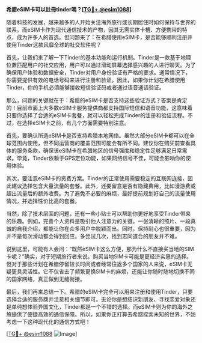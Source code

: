 **希腊eSIM卡可以註冊tinder嗎？[[TG💪+ @esim1088](https://t.me/s/esim1088)]**

随着科技的发展，越来越多的人开始关注海外旅行或长期居住时如何保持与世界的联系。而eSIM卡作为现代通信技术的产物，因其无需实体卡槽、方便携带的特点，成为许多人的首选。但问题来了：在希腊使用eSIM卡，是否能够顺利注册并使用Tinder这款风靡全球的社交软件呢？

首先，让我们来了解一下Tinder的基本功能和运行机制。Tinder是一款基于地理位置匹配用户的社交应用，用户可以通过滑动屏幕选择感兴趣的人进行聊天。为了确保用户体验和数据安全，Tinder对用户身份验证有严格的要求。通常情况下，你需要提供有效的电话号码来进行注册和验证。因此，如果你计划在希腊使用Tinder，你的手机必须能够接收短信验证码或者通过语音通话验证。

那么，问题的关键就在于：希腊的eSIM卡是否支持这些验证方式？答案是肯定的！目前市面上大多数eSIM卡服务提供商都支持国际短信和语音功能，这意味着只要你选择了合适的eSIM卡套餐，就可以轻松完成Tinder的注册和验证流程。不过，在选择eSIM卡之前，有几个方面需要特别注意。

首先，要确认所选eSIM卡是否支持希腊本地网络。虽然大部分eSIM卡都可以在全球范围内使用，但不同运营商的覆盖范围可能会有所不同。建议你在购买前查看具体的服务条款，确保该eSIM卡在希腊地区的信号强度和稳定性足够满足日常需求。毕竟，Tinder依赖于GPS定位功能，如果网络信号不佳，可能会影响你的使用体验。

其次，要注意eSIM卡的资费方案。Tinder的正常使用需要稳定的互联网连接，因此建议选择包含大量流量的套餐。此外，还要留意是否有隐藏费用，比如漫游费或超出流量后的额外收费。为了避免不必要的麻烦，最好提前规划好自己的流量使用情况，并选择性价比高的套餐。

当然，除了技术层面的问题，还有一些小贴士可以帮助你更好地享受Tinder带来的乐趣。例如，完善个人资料是吸引他人注意力的关键。一张清晰的照片、一段真诚的自我介绍，都能让你在众多用户中脱颖而出。同时，保持耐心也很重要，因为并不是每次滑动都会得到回应。多尝试几次，找到志同道合的朋友并不难。

说到这里，可能有人会问：“既然eSIM卡这么方便，那为什么不直接买当地的SIM卡呢？”确实，对于短期旅行者来说，购买当地SIM卡可能是更经济实惠的选择。但对于那些计划在希腊停留较长时间或者经常往返多个国家的人来说，eSIM卡无疑更具灵活性。它不仅省去了频繁更换SIM卡的麻烦，还能让你随时随地切换不同的国家网络，真正做到无缝衔接。

最后，我们再来总结一下。希腊的eSIM卡完全可以用来注册和使用Tinder，只要选择合适的服务商并注意相关细节即可。无论你是想结识新朋友、寻找恋爱对象还是单纯想体验异国文化，Tinder都是一个不错的选择。而eSIM卡则为你的海外之旅提供了便捷高效的通信保障。所以，如果你正打算去希腊探索未知的世界，不妨考虑一下这种现代化的通信方式吧！

[[TG💪+ @esim1088](https://t.me/s/esim1088) ![Image](https://i.postimg.cc/4NQfJmqS/Snipaste-2025-05-13-00-14-12.png)]